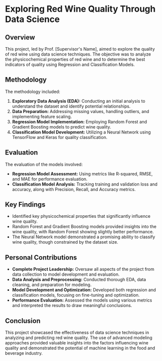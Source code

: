 # Exploring Red Wine Quality Through Data Science

## Overview
This project, led by Prof. [Supervisor's Name], aimed to explore the quality of red wine using data science techniques. The objective was to analyze the physicochemical properties of red wine and to determine the best indicators of quality using Regression and Classification Models.

## Methodology
The methodology included:
1. **Exploratory Data Analysis (EDA):** Conducting an initial analysis to understand the dataset and identify potential relationships.
2. **Data Preparation:** Addressing missing values, handling outliers, and implementing feature scaling.
3. **Regression Model Implementation:** Employing Random Forest and Gradient Boosting models to predict wine quality.
4. **Classification Model Development:** Utilizing a Neural Network using TensorFlow and Keras for quality classification.

## Evaluation
The evaluation of the models involved:
- **Regression Model Assessment:** Using metrics like R-squared, RMSE, and MAE for performance evaluation.
- **Classification Model Analysis:** Tracking training and validation loss and accuracy, along with Precision, Recall, and Accuracy metrics.

## Key Findings
- Identified key physicochemical properties that significantly influence wine quality.
- Random Forest and Gradient Boosting models provided insights into the wine quality, with Random Forest showing slightly better performance.
- The Neural Network model demonstrated a promising ability to classify wine quality, though constrained by the dataset size.

## Personal Contributions
- **Complete Project Leadership:** Oversaw all aspects of the project from data collection to model development and evaluation.
- **Data Analysis and Preprocessing:** Conducted thorough EDA, data cleaning, and preparation for modeling.
- **Model Development and Optimization:** Developed both regression and classification models, focusing on fine-tuning and optimization.
- **Performance Evaluation:** Assessed the models using various metrics and interpreted the results to draw meaningful conclusions.

## Conclusion
This project showcased the effectiveness of data science techniques in analyzing and predicting red wine quality. The use of advanced modeling approaches provided valuable insights into the factors influencing wine quality and demonstrated the potential of machine learning in the food and beverage industry.
